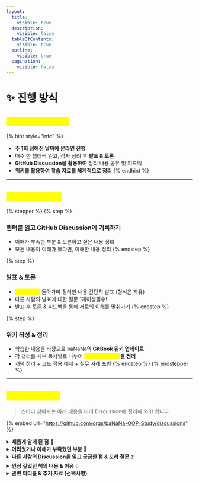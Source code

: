```yaml
---
layout:
  title:
    visible: true
  description:
    visible: false
  tableOfContents:
    visible: true
  outline:
    visible: true
  pagination:
    visible: false
---
```


# ✨ 진행 방식

## <mark style="color:yellow;">**스터디 일정 및 방식**</mark>

{% hint style="info" %}
* **주 1회 정해진 날짜에 온라인 진행**
* 매주 한 챕터씩 읽고, 각자 정리 후 **발표 & 토론**
* **GitHub Discussion을 활용하여** 정리 내용 공유 및 피드백
* **위키를 활용하여 학습 자료를 체계적으로 정리**
{% endhint %}

***

## <mark style="color:yellow;">**각 세션 진행 흐름**</mark>

{% stepper %}
{% step %}
### **챕터를 읽고 GitHub Discussion에 기록하기**

* 이해가 부족한 부분 & 토론하고 싶은 내용  정리
* 모든 내용이 이해가 됐다면, 이해한 내용 정리
{% endstep %}

{% step %}
### **발표 & 토론**

* <mark style="color:yellow;">**모든 사람이**</mark> 돌아가며 정리한 내용 간단히 발표 (형식은 자유)
* 다른 사람의 발표에 대한 질문 1개이상필수!
* 발표 후 토론 & 피드백을 통해 서로의 이해를 맞춰가기
{% endstep %}

{% step %}
### **위키 작성 & 정리**

* 학습한 내용을 바탕으로 baNaNa**의 GitBook 위키 업데이트**
* 각 챕터를 세부 목차별로 나누어 <mark style="color:yellow;">**각자의 담당 부분**</mark>**을 정리**
* 개념 정리 + 코드 적용 예제 + 실무 사례 포함
{% endstep %}
{% endstepper %}

***

## <mark style="color:yellow;">**스터디 준비 항목**</mark>

> 스터디 참여자는 아래 내용을 미리  Discussion에 정리해 와야 합니다.

{% embed url="https://github.com/orgs/baNaNa-OOP-Study/discussions" %}

<details>

<summary><strong>새롭게 알게 된 점</strong> 🧐</summary>

* 기존에 몰랐던 개념이나 새로운 시각이 생긴 부분

- 책의 핵심 내용을 요약 & 정리

</details>

<details>

<summary><strong>어려웠거나 이해가 부족했던 부분</strong> 🤔</summary>

* 명확히 이해되지 않은 개념

- 다른 사람과 토론해보고 싶은 부분

</details>

<details>

<summary><strong>다른 사람의 Discussion을 읽고 궁금한 점 &#x26; 꼬리 질문</strong> ❓</summary>

* “이 개념이 실제 코드에서는 어떻게 쓰일까요?”

- **"**&#xC774;걸 다르게 접근할 수도 있지 않을까요?"

* **기술 면접 대비:** "제가 면접관이라면 이 부분에서 이런 질문을 할 것 같아요."

</details>

<details>

<summary><strong>인상 깊었던 책의 내용 &#x26; 이유</strong> 💡</summary>

* 특히 기억에 남는 문장이나 사례

- 왜 인상 깊었는지, 어떻게 적용할 수 있을지 고민

</details>

<details>

<summary><strong>관련 아티클 &#x26; 추가 자료 (선택사항)</strong></summary>

* 다른 사람이 이해하는 데 도움이 될 만한 자료 첨부

- 논문, 블로그, 영상, 실무 사례 등 공유

</details>
